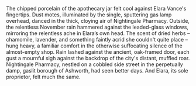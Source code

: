 The chipped porcelain of the apothecary jar felt cool against Elara Vance's fingertips.  Dust motes, illuminated by the single, sputtering gas lamp overhead, danced in the thick, cloying air of Nightingale Pharmacy.  Outside, the relentless November rain hammered against the leaded-glass windows, mirroring the relentless ache in Elara’s own head.  The scent of dried herbs – chamomile, lavender, and something faintly acrid she couldn't quite place – hung heavy, a familiar comfort in the otherwise suffocating silence of the almost-empty shop.  Rain lashed against the ancient, oak-framed door, each gust a mournful sigh against the backdrop of the city's distant, muffled roar.  Nightingale Pharmacy, nestled on a cobbled side street in the perpetually damp, gaslit borough of Ashworth, had seen better days.  And Elara, its sole proprietor, felt much the same.

